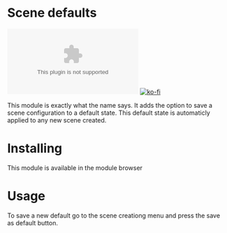 # Scene defaults
![downloads](https://img.shields.io/github/downloads/HadaIonut/Foundry-SceneDefaults/latest/module.zip?style=for-the-badge)
[![ko-fi](https://www.ko-fi.com/img/githubbutton_sm.svg)](https://ko-fi.com/A0A32J9GM)

This module is exactly what the name says. It adds the option to save a scene configuration to a default state. This default state is automaticly applied to any new scene created.

# Installing

This module is available in the module browser

# Usage

To save a new default go to the scene creationg menu and press the save as default button.
